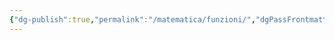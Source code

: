 ```yaml
---
{"dg-publish":true,"permalink":"/matematica/funzioni/","dgPassFrontmatter":true,"created":"2024-12-31T14:06:29.008+01:00","updated":"2024-12-31T14:27:30.177+01:00"}
---
```


